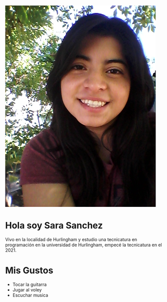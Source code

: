 ![Foto  De Estudiante](./assets/miFoto.jpg)

# Hola soy Sara  Sanchez 
Vivo en la localidad de Hurlingham y estudio una tecnicatura en programación  en la universidad de Hurlingham, empecé la tecnicatura en el 2021.  

# Mis Gustos
- Tocar la guitarra
- Jugar al voley
- Escuchar musica 


